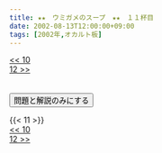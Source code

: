 ```yaml
---
title: ★★　ウミガメのスープ　★★　１１杯目
date: 2002-08-13T12:00:00+09:00
tags: [2002年,オカルト板]
---
```

<div class="th_left"><a href="../10"><< 10</a></div>
<div class="th_right"><a href="../12">12 >></a></div>
<br><br>
<script src="../../js/cupsoup.js"></script>
<form>
<input type="button" value="問題と解説のみにする" onClick="toggleCupsoup()">
</form>
{{< 11 >}}
<div class="th_left"><a href="../10"><< 10</a></div>
<div class="th_right"><a href="../12">12 >></a></div>